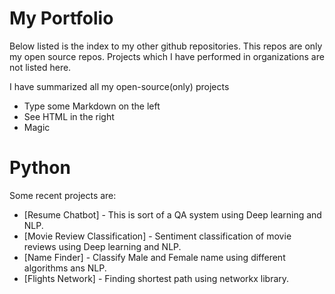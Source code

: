 # My Portfolio

Below listed is the index to my other github repositories. This repos are only my open source repos. Projects which I have performed in organizations are not listed here.

I have summarized all my open-source(only) projects

  - Type some Markdown on the left
  - See HTML in the right
  - Magic

# Python

Some recent projects are:

* [Resume Chatbot] - This is sort of a QA system using Deep learning and NLP.
* [Movie Review Classification] - Sentiment classification of movie reviews using Deep learning and NLP.
* [Name Finder] - Classify Male and Female name using different algorithms ans NLP.
* [Flights Network] - Finding shortest path using networkx library.
